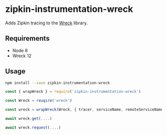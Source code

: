 # zipkin-instrumentation-wreck

Adds Zipkin tracing to the [Wreck](https://github.com/hapijs/wreck) library.

## Requirements
- Node 8
- Wreck 12

## Usage

```sh
npm install --save zipkin-instrumentation-wreck
```

```javascript
const { wrapWreck } = require('zipkin-instrumentation-wreck')

const Wreck = reuqire('wreck')

const wreck = wrapWreck(Wreck, { tracer, serviceName, remoteServiceName })

await wreck.get(....)

await wreck.request(....)
```

